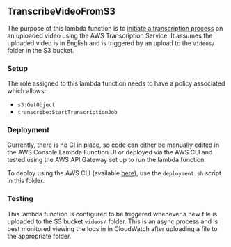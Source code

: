 ## TranscribeVideoFromS3
The purpose of this lambda function is to [initiate a transcription process](https://boto3.amazonaws.com/v1/documentation/api/latest/reference/services/transcribe.html#TranscribeService.Client.start_transcription_job) on an uploaded video using the AWS Transcription Service. It assumes the uploaded video is in English and is triggered by an upload to the `videos/` folder in the S3 bucket.

### Setup
The role assigned to this lambda function needs to have a policy associated which allows:
- `s3:GetObject`
- `transcribe:StartTranscriptionJob`

### Deployment
Currently, there is no CI in place, so code can either be manually edited in the AWS Console Lambda Function UI or deployed via the AWS CLI and tested using the AWS API Gateway set up to run the lambda function.

To deploy using the AWS CLI (available [here](https://aws.amazon.com/cli/)), use the `deployment.sh` script in this folder.

### Testing
This lambda function is configured to be triggered whenever a new file is uploaded to the S3 bucket `videos/` folder. This is an async process and is best monitored viewing the logs in in CloudWatch after uploading a file to the appropriate folder.